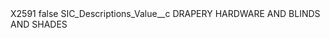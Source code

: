 <?xml version="1.0" encoding="UTF-8"?>
<CustomMetadata xmlns="http://soap.sforce.com/2006/04/metadata" xmlns:xsi="http://www.w3.org/2001/XMLSchema-instance" xmlns:xsd="http://www.w3.org/2001/XMLSchema">
    <label>X2591</label>
    <protected>false</protected>
    <values>
        <field>SIC_Descriptions_Value__c</field>
        <value xsi:type="xsd:string">DRAPERY HARDWARE AND BLINDS AND SHADES</value>
    </values>
</CustomMetadata>
